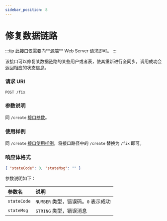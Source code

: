 ```yaml
---
sidebar_position: 8
---
```


# 修复数据链路

:::tip
此接口仅需要向**<u>源端</u>** Web Server 请求即可。
:::

该接口可以修复某数据链路的某些用户或者表，使其重新进行全同步，调用成功会返回相应的状态信息。

### 请求 URI

`POST /fix`

### 参数说明

同 `/create` [接口参数](./create/#create-params)。

### 使用样例

同 `/create` [接口使用样例](./create/#create-usage)，将接口路径中的 `/create` 替换为 `/fix` 即可。

### 响应体格式

```json
{ "stateCode": 0, "stateMsg": "" }
```

参数说明如下：

| 参数名      | 说明                                |
| :---------- | :---------------------------------- |
| `stateCode` | `NUMBER` 类型，错误码。`0` 表示成功 |
| `stateMsg`  | `STRING` 类型，错误消息             |
